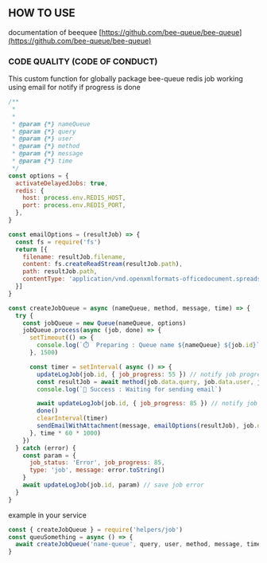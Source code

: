 ## HOW TO USE

documentation of beequee [https://github.com/bee-queue/bee-queue](https://github.com/bee-queue/bee-queue)

### CODE QUALITY (CODE OF CONDUCT)
This custom function for globally package bee-queue redis job working using email for notify if progress is done

```javascript
/**
 *
 *
 * @param {*} nameQueue
 * @param {*} query
 * @param {*} user
 * @param {*} method
 * @param {*} message
 * @param {*} time
 */
const options = {
  activateDelayedJobs: true,
  redis: {
    host: process.env.REDIS_HOST,
    port: process.env.REDIS_PORT,
  },
}

const emailOptions = (resultJob) => {
  const fs = require('fs')
  return [{
    filename: resultJob.filename,
    content: fs.createReadStream(resultJob.path),
    path: resultJob.path,
    contentType: 'application/vnd.openxmlformats-officedocument.spreadsheetml.sheet'
  }]
}

const createJobQueue = async (nameQueue, method, message, time) => {
  try {
    const jobQueue = new Queue(nameQueue, options)
    jobQueue.process(async (job, done) => {
      setTimeout(() => {
        console.log(`⏱️  Preparing : Queue name ${nameQueue} ${job.id}`)
      }, 1500)

      const timer = setInterval( async () => {
        updateLogJob(job.id, { job_progress: 55 }) // notify job progress and save
        const resultJob = await method(job.data.query, job.data.user, job.id)
        console.log(`🧾 Success : Waiting for sending email`)

        await updateLogJob(job.id, { job_progress: 85 }) // notify job progress and save
        done()
        clearInterval(timer)
        sendEmailWithAttachment(message, emailOptions(resultJob), job.data.query.email, resultJob.path, job.id)
      }, time * 60 * 1000)
    })
  } catch (error) {
    const param = {
      job_status: 'Error', job_progress: 85,
      type: 'job', message: error.toString()
    }
    await updateLogJob(job.id, param) // save job error
  }
}
```

example in your service

```javascript
const { createJobQueue } = require('helpers/job')
const queuSomething = async () => {
  await createJobQueue('name-queue', query, user, method, message, time)
}
```

